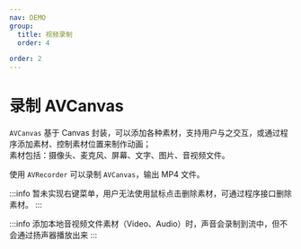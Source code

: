 ```yaml
---
nav: DEMO
group:
  title: 视频录制
  order: 4

order: 2
---
```


# 录制 AVCanvas

`AVCanvas` 基于 Canvas 封装，可以添加各种素材，支持用户与之交互，或通过程序添加素材、控制素材位置来制作动画；  
素材包括：摄像头、麦克风、屏幕、文字、图片、音视频文件。

使用 `AVRecorder` 可以录制 `AVCanvas`，输出 MP4 文件。

<code src="./recorder-avcanvas.tsx"></code>

:::info
暂未实现右键菜单，用户无法使用鼠标点击删除素材，可通过程序接口删除素材。
:::

:::info
添加本地音视频文件素材（Video、Audio）时，声音会录制到流中，但不会通过扬声器播放出来
:::
